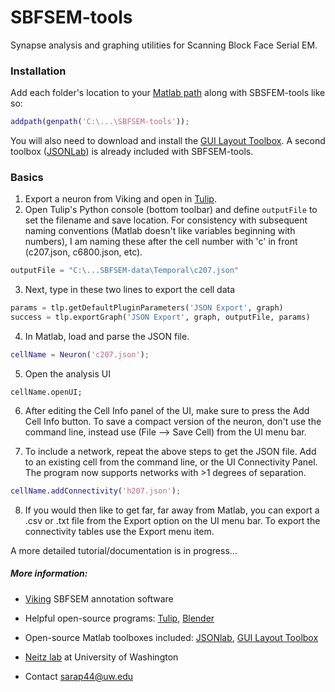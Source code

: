 # SBFSEM-tools

Synapse analysis and graphing utilities for Scanning Block Face Serial EM.

### Installation

Add each folder's location to your [Matlab path][addpath] along with SBSFEM-tools like so:
```matlab
addpath(genpath('C:\...\SBFSEM-tools'));
```
You will also need to download and install the [GUI Layout Toolbox][guitoolbox]. A second toolbox ([JSONLab][json]) is already included with SBFSEM-tools.

### Basics

1. Export a neuron from Viking and open in [Tulip][tulip].
2. Open Tulip's Python console (bottom toolbar) and define ```outputFile``` to set the filename and save location. For consistency with subsequent naming conventions (Matlab doesn't like variables beginning with numbers), I am naming these after the cell number with 'c' in front (c207.json, c6800.json, etc).

```python
outputFile = "C:\...SBFSEM-data\Temporal\c207.json"
```

3. Next, type in these two lines to export the cell data

```python
params = tlp.getDefaultPluginParameters('JSON Export', graph)
success = tlp.exportGraph('JSON Export', graph, outputFile, params)
```

4. In Matlab, load and parse the JSON file.

```matlab
cellName = Neuron('c207.json');
```

5. Open the analysis UI

```
cellName.openUI;
```
6. After editing the Cell Info panel of the UI, make sure to press the Add Cell Info button. To save a compact version of the neuron, don't use the command line, instead use (File --> Save Cell) from the UI menu bar. 

7. To include a network, repeat the above steps to get the JSON file. Add to an existing cell from the command line, or the UI Connectivity Panel. The program now supports networks with >1 degrees of separation.
```matlab
cellName.addConnectivity('h207.json');
```

8. If you would then like to get far, far away from Matlab, you can export a .csv or .txt file from the Export option on the UI menu bar. To export the connectivity tables use the Export menu item.

A more detailed tutorial/documentation is in progress...

##### More information:
* [Viking][viking] SBFSEM annotation software
* Helpful open-source programs: [Tulip][tulip], [Blender][blend]
* Open-source Matlab toolboxes included: [JSONlab][json], [GUI Layout Toolbox][guitoolbox]
* [Neitz lab][neitz] at University of Washington
* Contact sarap44@uw.edu


   [blend]: <http://www.blender.com>
   [neitz]: <http://www.neitzvision.com/>
   [viking]: <https://connectomes.utah.edu/>
   [guitoolbox]: <https://www.mathworks.com/matlabcentral/fileexchange/47982-gui-layout-toolbox>
   [json]: <https://www.mathworks.com/matlabcentral/fileexchange/33381-jsonlab--a-toolbox-to-encode-decode-json-files>
   [tulip]: <http://chip.de/downloads/Tulip-64-Bit_41528289.html>
  [addpath]: <https://www.mathworks.com/help/matlab/ref/addpath.html>
